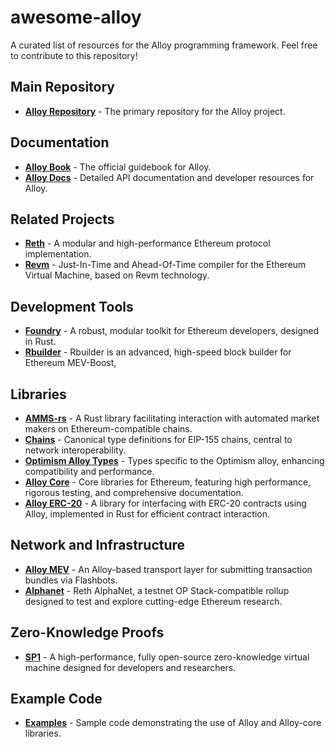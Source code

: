 # awesome-alloy

A curated list of resources for the Alloy programming framework. Feel free to contribute to this repository!

## Main Repository
- [**Alloy Repository**](https://github.com/alloy-rs/alloy) - The primary repository for the Alloy project.

## Documentation
- [**Alloy Book**](https://alloy.rs/) - The official guidebook for Alloy.
- [**Alloy Docs**](https://alloy-rs.github.io/alloy/alloy/index.html) - Detailed API documentation and developer resources for Alloy.

## Related Projects
- [**Reth**](https://github.com/paradigmxyz/reth) - A modular and high-performance Ethereum protocol implementation.
- [**Revm**](https://github.com/bluealloy/revm) - Just-In-Time and Ahead-Of-Time compiler for the Ethereum Virtual Machine, based on Revm technology.

## Development Tools
- [**Foundry**](https://github.com/foundry-rs/foundry) - A robust, modular toolkit for Ethereum developers, designed in Rust.
- [**Rbuilder**](https://github.com/flashbots/rbuilder) - Rbuilder is an advanced, high-speed block builder for Ethereum MEV-Boost,

## Libraries
- [**AMMS-rs**](https://github.com/darkforestry/amms-rs) - A Rust library facilitating interaction with automated market makers on Ethereum-compatible chains.
- [**Chains**](https://github.com/alloy-rs/chains) - Canonical type definitions for EIP-155 chains, central to network interoperability.
- [**Optimism Alloy Types**](https://github.com/alloy-rs/op-alloy) - Types specific to the Optimism alloy, enhancing compatibility and performance.
- [**Alloy Core**](https://github.com/alloy-rs/core) - Core libraries for Ethereum, featuring high performance, rigorous testing, and comprehensive documentation.
- [**Alloy ERC-20**](https://github.com/leruaa/alloy-erc20) - A library for interfacing with ERC-20 contracts using Alloy, implemented in Rust for efficient contract interaction.
## Network and Infrastructure
- [**Alloy MEV**](https://github.com/leruaa/alloy-mev) - An Alloy-based transport layer for submitting transaction bundles via Flashbots.
- [**Alphanet**](https://github.com/paradigmxyz/alphanet) - Reth AlphaNet, a testnet OP Stack-compatible rollup designed to test and explore cutting-edge Ethereum research.

## Zero-Knowledge Proofs
- [**SP1**](https://github.com/succinctlabs/sp1) - A high-performance, fully open-source zero-knowledge virtual machine designed for developers and researchers.

## Example Code
- [**Examples**](https://github.com/alloy-rs/examples) - Sample code demonstrating the use of Alloy and Alloy-core libraries.
